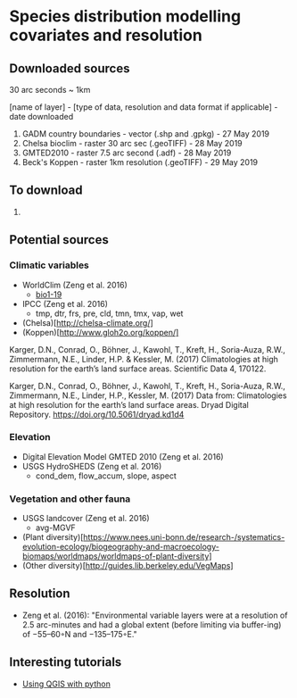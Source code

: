 # Species distribution modelling covariates and resolution

## Downloaded sources

30 arc seconds ~ 1km

[name of layer] - [type of data, resolution and data format if applicable] - date downloaded
1. GADM country boundaries - vector (.shp and .gpkg) - 27 May 2019
2. Chelsa bioclim - raster 30 arc sec (.geoTIFF) - 28 May 2019
3. GMTED2010 - raster 7.5 arc second (.adf) - 28 May 2019
4. Beck's Koppen - raster 1km resolution (.geoTIFF) - 29 May 2019


## To download

1. 

## Potential sources

### Climatic variables

- WorldClim (Zeng et al. 2016)
  - [bio1-19](https://pubs.usgs.gov/ds/691/ds691.pdf)
- IPCC (Zeng et al. 2016)
  - tmp, dtr, frs, pre, cld, tmn, tmx, vap, wet
- (Chelsa)[http://chelsa-climate.org/]
- (Koppen)[http://www.gloh2o.org/koppen/]

Karger, D.N., Conrad, O., Böhner, J., Kawohl, T., Kreft, H., Soria-Auza, R.W., Zimmermann, N.E., Linder, H.P. & Kessler, M. (2017) Climatologies at high resolution for the earth’s land surface areas. Scientific Data 4, 170122.

Karger, D.N., Conrad, O., Böhner, J., Kawohl, T., Kreft, H., Soria-Auza, R.W., Zimmermann, N.E., Linder, H.P., Kessler, M. (2017) Data from: Climatologies at high resolution for the earth’s land surface areas. Dryad Digital Repository. https://doi.org/10.5061/dryad.kd1d4 

### Elevation

- Digital Elevation Model GMTED 2010 (Zeng et al. 2016)
- USGS HydroSHEDS (Zeng et al. 2016)
  - cond_dem, flow_accum, slope, aspect

### Vegetation and other fauna

- USGS landcover (Zeng et al. 2016)
  - avg-MGVF
- (Plant diversity)[https://www.nees.uni-bonn.de/research-/systematics-evolution-ecology/biogeography-and-macroecology-biomaps/worldmaps/worldmaps-of-plant-diversity]
- (Other diversity)[http://guides.lib.berkeley.edu/VegMaps]

## Resolution

- Zeng et al. (2016): "Environmental variable layers were at a resolution of 2.5 arc-minutes and had a global extent (before limiting via buffer-ing) of −55–60◦N and −135–175◦E."

## Interesting tutorials

- [Using QGIS with python](https://www.e-education.psu.edu/geog489/print/root1405.html)